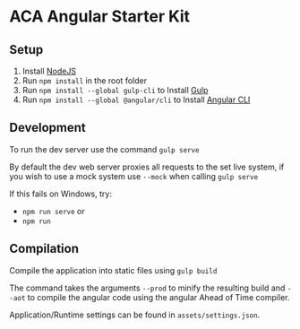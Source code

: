# ACA Angular Starter Kit

## Setup

1. Install [NodeJS](https://nodejs.org/en/download/current/)
1. Run `npm install` in the root folder
1. Run `npm install --global gulp-cli` to Install [Gulp](https://github.com/gulpjs/gulp/blob/master/docs/getting-started.md)
1. Run `npm install --global @angular/cli` to Install [Angular CLI](https://github.com/angular/angular-cli)

## Development

To run the dev server use the command `gulp serve`

By default the dev web server proxies all requests to the set live system, if you wish to use a mock system use `--mock` when calling `gulp serve`

If this fails on Windows, try:
* `npm run serve` or
* `npm run`

## Compilation

Compile the application into static files using `gulp build`

The command takes the arguments `--prod` to minify the resulting build and `--aot` to compile the angular code using the angular Ahead of Time compiler.

Application/Runtime settings can be found in `assets/settings.json`.
